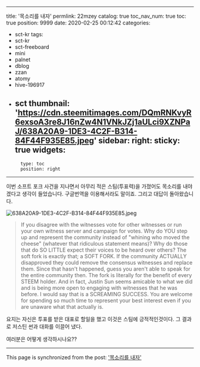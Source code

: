 
---
title: '목소리를 내자'
permlink: 22mzey
catalog: true
toc_nav_num: true
toc: true
position: 9999
date: 2020-02-25 00:12:42
categories:
- sct-kr
tags:
- sct-kr
- sct-freeboard
- mini
- palnet
- dblog
- zzan
- atomy
- hive-196917
- sct
thumbnail: 'https://cdn.steemitimages.com/DQmRNKvyR6exsoA3re8J16nZw4N1VNkJZj1aULci9XZNPaJ/638A20A9-1DE3-4C2F-B314-84F44F935E85.jpeg'
sidebar:
    right:
        sticky: true
widgets:
    -
        type: toc
        position: right
---


이번 소프트 포크 사건을 지나면서 아무리 적은 스팀(투표력)을 가졌어도 목소리를 내야겠다고 생각이 들었습니다. 
구글번역을 이용해서라도 말이죠. 그리고 대답이 돌아왔습니다. 

![638A20A9-1DE3-4C2F-B314-84F44F935E85.jpeg](https://cdn.steemitimages.com/DQmRNKvyR6exsoA3re8J16nZw4N1VNkJZj1aULci9XZNPaJ/638A20A9-1DE3-4C2F-B314-84F44F935E85.jpeg)

>If you disagree with the witnesses vote for other witnesses or run your own witness server and campaign for votes. Why do YOU step up and represent the community instead of "whining who moved the cheese" (whatever that ridiculous statement means)?
Why do those that do SO LITTLE expect their voices to be heard over others?
The soft fork is exactly that; a SOFT FORK. If the community ACTUALLY disapproved they could remove the consensus witnesses and replace them. Since that hasn't happened, guess you aren't able to speak for the entire community then.
The fork is literally for the benefit of every STEEM holder. And in fact, Justin Sun seems amicable to what we did and is being more open to engaging with witnesses that he was before.
I would say that is a SCREAMING SUCCESS. You are welcome for spending so much time to represent your best interest even if you are unaware what that actually is.

요지는 자신은 투표를 받은 대표로 할일을 했고 이것은 스팀에 긍적적인것이다. 그 결과로 저스틴 썬과 대화를 이끌어 냈다. 

여러분은 어떻게 생각하시나요??

- - -

This page is synchronized from the post: ['목소리를 내자'](https://steemit.com/@kingbit/22mzey)
